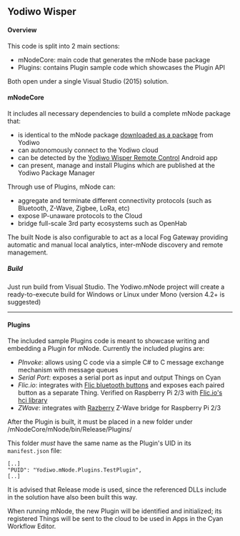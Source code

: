 ## __Yodiwo Wisper__

#### __Overview__

This code is split into 2 main sections:
- mNodeCore: main code that generates the mNode base package
- Plugins: contains Plugin sample code which showcases the Plugin API

Both open under a single Visual Studio (2015) solution.

#### __mNodeCore__

It includes all necessary dependencies to build a complete mNode package that:
- is identical to the mNode package [downloaded as a package](https://cyan.yodiwo.com/Packages/GetPackage/Yodiwo.mNode.zip) from Yodiwo
- can autonomously connect to the Yodiwo cloud
- can be detected by the [Yodiwo Wisper Remote Control](https://play.google.com/store/apps/details?id=com.yodiwo.mnode.rc) Android app
- can present, manage and install Plugins which are published at the Yodiwo Package Manager

Through use of Plugins, mNode can:
- aggregate and terminate different connectivity protocols (such as Bluetooth, Z-Wave, Zigbee, LoRa, etc)
- expose IP-unaware protocols to the Cloud
- bridge full-scale 3rd party ecosystems such as OpenHab

The built Node is also configurable to act as a local Fog Gateway providing automatic and manual local analytics, inter-mNode discovery and remote management.

##### __Build__
Just run build from Visual Studio. The Yodiwo.mNode project will create a ready-to-execute build for Windows or Linux under Mono (version 4.2+ is suggested)

-- -

#### __Plugins__

The included sample Plugins code is meant to showcase writing and embedding a Plugin for mNode.
Currently the included plugins are:
- _PInvoke_: allows using C code via a simple C# to C message exchange mechanism with message queues
- _Serial Port_: exposes a serial port as input and output Things on Cyan
- _Flic.io_: integrates with [Flic bluetooth buttons](https://flic.io) and exposes each paired button as a separate Thing. Verified on Raspberry Pi 2/3 with [Flic.io's hci library](https://github.com/50ButtonsEach/fliclib-linux-hci)
- _ZWave_: integrates with [Razberry](https://razberry.z-wave.me/) Z-Wave bridge for Raspberry Pi 2/3


After the Plugin is built, it must be placed in a new folder under /mNodeCore/mNode/bin/Release/Plugins/

This folder *must* have the same name as the Plugin's UID in its `manifest.json` file:
```
[..]
"PUID": "Yodiwo.mNode.Plugins.TestPlugin",
[..]
```

It is advised that Release mode is used, since the referenced DLLs include in the solution have also been built this way.

When running mNode, the new Plugin will be identified and initialized; its registered Things will be sent to the cloud to be used in Apps in the Cyan Workflow Editor.

